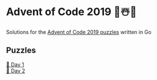 # Advent of Code 2019 🎄☃️🎁

Solutions for the [Advent of Code 2019 puzzles](https://adventofcode.com/2019) written in Go

## Puzzles

[📝 Day 1](https://www.philipp-doblhofer.at/en/blog/advent-of-code-day-1/)\
[📝 Day 2](https://www.philipp-doblhofer.at/en/blog/advent-of-code-2019-day-2/)